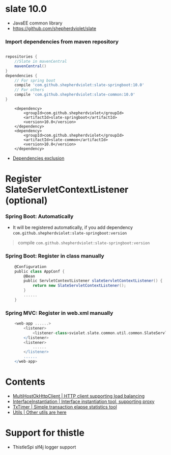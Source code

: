 # slate 10.0
* JavaEE common library
* https://github.com/shepherdviolet/slate

### Import dependencies from maven repository

```gradle

repositories {
    //Slate in mavenCentral
    mavenCentral()
}
dependencies {
    // For spring boot
    compile 'com.github.shepherdviolet:slate-springboot:10.0'
    // For others
    compile 'com.github.shepherdviolet:slate-common:10.0'
}

```

```maven
    <dependency>
        <groupId>com.github.shepherdviolet</groupId>
        <artifactId>slate-springboot</artifactId>
        <version>10.0</version>
    </dependency>
    <dependency>
        <groupId>com.github.shepherdviolet</groupId>
        <artifactId>slate-common</artifactId>
        <version>10.0</version>
    </dependency>
```

* [Dependencies exclusion](https://github.com/shepherdviolet/slate/blob/master/docs/dependencies-exclusion.md)

# Register SlateServletContextListener (optional)

### Spring Boot: Automatically

* It will be registered automatically, if you add dependency `com.github.shepherdviolet:slate-springboot:version`

> compile `com.github.shepherdviolet:slate-springboot:version`

### Spring Boot: Register in class manually

```gradle
    @Configuration
    public class AppConf {
        @Bean
        public ServletContextListener slateServletContextListener() {
            return new SlateServletContextListener();
        }
        ......
    }
```

### Spring MVC: Register in web.xml manually

```gradle
    <web-app ......>
        <listener>
            <listener-class>sviolet.slate.common.util.common.SlateServletContextListener</listener-class>
        </listener>
        <listener>
            ......
        </listener>
        ......
    </web-app>
```

# Contents

* [MultiHostOkHttpClient | HTTP client supporting load balancing](https://github.com/shepherdviolet/slate/blob/master/docs/httpclient/guide.md)
* [InterfaceInstantiation | Interface instantiation tool, supporting proxy](https://github.com/shepherdviolet/slate/blob/master/docs/interfaceinst/guide.md)
* [TxTimer | Simple transaction elapse statistics tool](https://github.com/shepherdviolet/slate/blob/master/docs/txtimer/guide.md)
* [Utils | Other utils are here](https://github.com/shepherdviolet/slate/tree/develop/slate-common/src/main/java/sviolet/slate/common/util)

# Support for thistle

* ThistleSpi slf4j logger support
